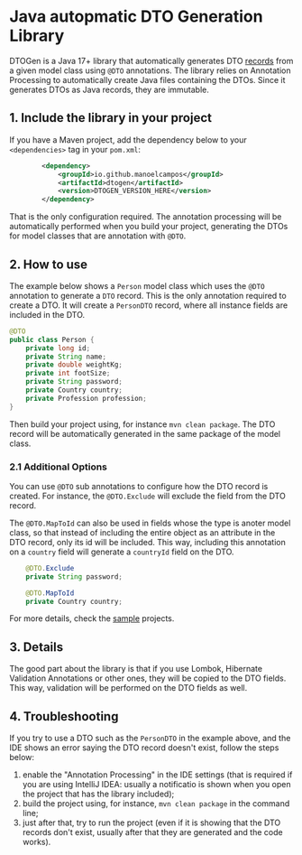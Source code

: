 # Java autopmatic DTO Generation Library

DTOGen is a Java 17+ library that automatically generates DTO [records](https://openjdk.org/jeps/395) from a given model class using `@DTO` annotations.
The library relies on Annotation Processing to automatically create Java files containing the DTOs.
Since it generates DTOs as Java records, they are immutable.

## 1. Include the library in your project

If you have a Maven project, add the dependency below to your `<dependencies>` tag in your `pom.xml`:

```xml
        <dependency>
            <groupId>io.github.manoelcampos</groupId>
            <artifactId>dtogen</artifactId>
            <version>DTOGEN_VERSION_HERE</version>
        </dependency>
```

That is the only configuration required. The annotation processing will be automatically performed when you build your project, generating the DTOs for model classes that are annotation with `@DTO`.

## 2. How to use

The example below shows a `Person` model class which uses the `@DTO` annotation to generate a `DTO` record. This is the only annotation required to create a DTO. It will create a `PersonDTO` record, where all instance fields are included in the DTO.

```java
@DTO 
public class Person {
    private long id;
    private String name;
    private double weightKg;
    private int footSize;
    private String password;
    private Country country;
    private Profession profession;
}
```

Then build your project using, for instance `mvn clean package`.
The DTO record will be automatically generated in the same package of the model class.

### 2.1 Additional Options

You can use `@DTO` sub annotations to configure how the DTO record is created. For instance, the `@DTO.Exclude` will exclude the field from the DTO record.

The `@DTO.MapToId` can also be used in fields whose the type is anoter model class,
so that instead of including the entire object as an attribute in the DTO record,
only its id will be included. This way, including this annotation on a `country` field will generate a `countryId` field on the DTO.

```java
    @DTO.Exclude
    private String password;

    @DTO.MapToId
    private Country country;
```

For more details, check the [sample](samples) projects.

## 3. Details

The good part about the library is that if you use Lombok, Hibernate Validation Annotations or other ones, they will be copied to the DTO fields. This way, validation will be performed on the DTO fields as well.

## 4. Troubleshooting

If you try to use a DTO such as the `PersonDTO` in the example above, and the IDE shows an error saying the DTO record doesn't exist, follow the steps below:

1. enable the "Annotation Processing" in the IDE settings (that is required if you are using IntelliJ IDEA: usually a notificatio is shown when you open the project that has the library included);
2. build the project using, for instance, `mvn clean package` in the command line;
3. just after that, try to run the project (even if it is showing that the DTO records don't exist, usually after that they are generated and the code works).